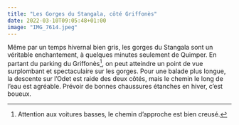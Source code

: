 ```yaml
---
title: "Les Gorges du Stangala, côté Griffonès"
date: 2022-03-10T09:05:48+01:00
image: "IMG_7614.jpeg"
---
```


Même par un temps hivernal bien gris, les gorges du Stangala sont un véritable enchantement, à quelques minutes seulement de Quimper. En partant du parking du Griffonès[^1], on peut atteindre un point de vue surplombant et spectaculaire sur les gorges. Pour une balade plus longue, la descente sur l’Odet est raide des deux côtés, mais le chemin le long de l’eau est agréable. Prévoir de bonnes chaussures étanches en hiver, c’est boueux.

[^1]: Attention aux voitures basses, le chemin d’approche est bien creusé.
